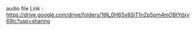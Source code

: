 audio file Link : https://drive.google.com/drive/folders/1tN_0H6Sx6SiT1nZp5pm4mOBtYdxy69lc?usp=sharing
